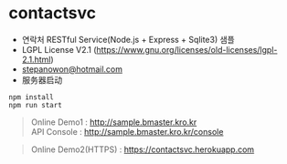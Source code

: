 # contactsvc

* 연락처 RESTful Service(Node.js + Express + Sqlite3) 샘플
* LGPL License V2.1 (https://www.gnu.org/licenses/old-licenses/lgpl-2.1.html)
* stepanowon@hotmail.com
* 服务器启动
```
npm install
npm run start
```

> Online Demo1 : http://sample.bmaster.kro.kr  
> API Console : http://sample.bmaster.kro.kr/console

> Online Demo2(HTTPS) : https://contactsvc.herokuapp.com   
 
